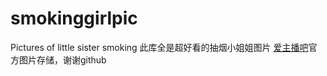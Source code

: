 # smokinggirlpic
Pictures of little sister smoking  此库全是超好看的抽烟小姐姐图片
[爱主播吧](https://www.runoob.com)官方图片存储，谢谢github

